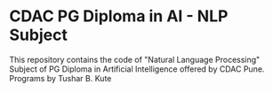 # CDAC PG Diploma in AI - NLP Subject
This repository contains the code of "Natural Language Processing" Subject of PG Diploma in Artificial Intelligence offered by CDAC Pune. Programs by Tushar B. Kute
